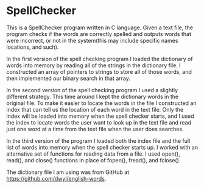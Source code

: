 # SpellChecker

This is a SpellChecker program written in C language. Given a text file, the program checks if the words are correctly spelled and outputs words that were incorrect, or not in the system(this may include specific names locations, and such).

In the first version of the spell checking program I loaded the dictionary of words into memory by reading all of the strings in the dictionary file. I constructed an array of pointers to strings to store all of those words, and then implemented our binary search in that array.

In the second version of the spell checking program I used a slightly different strategy. This time around I kept the dictionary words in the original file. To make it easier to locate the words in the file I constructed an index that can tell us the location of each word in the text file. Only the index will be loaded into memory when the spell checker starts, and I used the index to locate words the user want to look up in the text file and read just one word at a time from the text file when the user does searches.

In the third version of the program I loaded both the index file and the full list of words into memory when the spell checker starts up. I worked with an alternative set of functions for reading data from a file. I used open(), read(), and close() functions in place of fopen(), fread(), and fclose().

The dictionary file I am using was from GitHub at https://github.com/dwyl/english-words.
